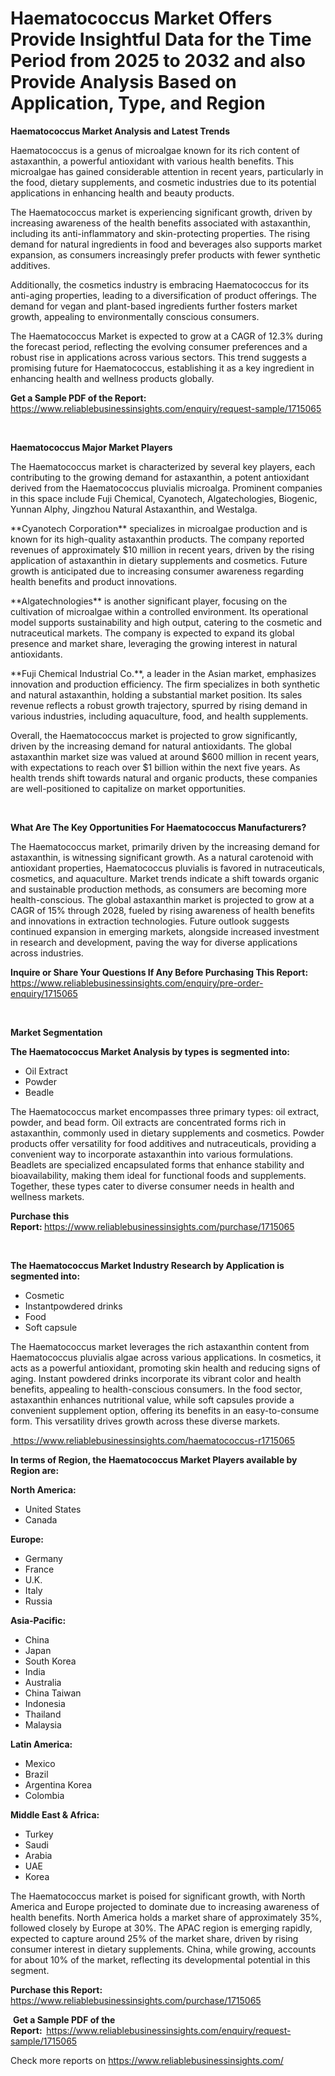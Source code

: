 <p><h1>Haematococcus Market Offers Provide Insightful Data for the Time Period from 2025 to 2032 and also Provide Analysis Based on Application, Type, and Region</h1></p><p><strong>Haematococcus Market Analysis and Latest Trends</strong></p>
<p><p>Haematococcus is a genus of microalgae known for its rich content of astaxanthin, a powerful antioxidant with various health benefits. This microalgae has gained considerable attention in recent years, particularly in the food, dietary supplements, and cosmetic industries due to its potential applications in enhancing health and beauty products. </p><p>The Haematococcus market is experiencing significant growth, driven by increasing awareness of the health benefits associated with astaxanthin, including its anti-inflammatory and skin-protecting properties. The rising demand for natural ingredients in food and beverages also supports market expansion, as consumers increasingly prefer products with fewer synthetic additives.</p><p>Additionally, the cosmetics industry is embracing Haematococcus for its anti-aging properties, leading to a diversification of product offerings. The demand for vegan and plant-based ingredients further fosters market growth, appealing to environmentally conscious consumers. </p><p>The Haematococcus Market is expected to grow at a CAGR of 12.3% during the forecast period, reflecting the evolving consumer preferences and a robust rise in applications across various sectors. This trend suggests a promising future for Haematococcus, establishing it as a key ingredient in enhancing health and wellness products globally.</p></p>
<p><strong>Get a Sample PDF of the Report:&nbsp;</strong> <a href="https://www.reliablebusinessinsights.com/enquiry/request-sample/1715065?utm_campaign=3093&utm_medium=2&utm_source=Github&utm_content=ia&utm_term=08032025&utm_id=haematococcus">https://www.reliablebusinessinsights.com/enquiry/request-sample/1715065</a></p>
<p>&nbsp;</p>
<p><strong>Haematococcus Major Market Players</strong></p>
<p><p>The Haematococcus market is characterized by several key players, each contributing to the growing demand for astaxanthin, a potent antioxidant derived from the Haematococcus pluvialis microalga. Prominent companies in this space include Fuji Chemical, Cyanotech, Algatechologies, Biogenic, Yunnan Alphy, Jingzhou Natural Astaxanthin, and Westalga.</p><p>**Cyanotech Corporation** specializes in microalgae production and is known for its high-quality astaxanthin products. The company reported revenues of approximately $10 million in recent years, driven by the rising application of astaxanthin in dietary supplements and cosmetics. Future growth is anticipated due to increasing consumer awareness regarding health benefits and product innovations.</p><p>**Algatechnologies** is another significant player, focusing on the cultivation of microalgae within a controlled environment. Its operational model supports sustainability and high output, catering to the cosmetic and nutraceutical markets. The company is expected to expand its global presence and market share, leveraging the growing interest in natural antioxidants.</p><p>**Fuji Chemical Industrial Co.**, a leader in the Asian market, emphasizes innovation and production efficiency. The firm specializes in both synthetic and natural astaxanthin, holding a substantial market position. Its sales revenue reflects a robust growth trajectory, spurred by rising demand in various industries, including aquaculture, food, and health supplements.</p><p>Overall, the Haematococcus market is projected to grow significantly, driven by the increasing demand for natural antioxidants. The global astaxanthin market size was valued at around $600 million in recent years, with expectations to reach over $1 billion within the next five years. As health trends shift towards natural and organic products, these companies are well-positioned to capitalize on market opportunities.</p></p>
<p>&nbsp;</p>
<p><strong>What Are The Key Opportunities For Haematococcus Manufacturers?</strong></p>
<p><p>The Haematococcus market, primarily driven by the increasing demand for astaxanthin, is witnessing significant growth. As a natural carotenoid with antioxidant properties, Haematococcus pluvialis is favored in nutraceuticals, cosmetics, and aquaculture. Market trends indicate a shift towards organic and sustainable production methods, as consumers are becoming more health-conscious. The global astaxanthin market is projected to grow at a CAGR of 15% through 2028, fueled by rising awareness of health benefits and innovations in extraction technologies. Future outlook suggests continued expansion in emerging markets, alongside increased investment in research and development, paving the way for diverse applications across industries.</p></p>
<p><strong>Inquire or Share Your Questions If Any Before Purchasing This Report:</strong> <a href="https://www.reliablebusinessinsights.com/enquiry/pre-order-enquiry/1715065?utm_campaign=3093&utm_medium=2&utm_source=Github&utm_content=ia&utm_term=08032025&utm_id=haematococcus">https://www.reliablebusinessinsights.com/enquiry/pre-order-enquiry/1715065</a></p>
<p>&nbsp;</p>
<p><strong>Market Segmentation</strong></p>
<p><strong>The Haematococcus Market Analysis by types is segmented into:</strong></p>
<p><ul><li>Oil Extract</li><li>Powder</li><li>Beadle</li></ul></p>
<p><p>The Haematococcus market encompasses three primary types: oil extract, powder, and bead form. Oil extracts are concentrated forms rich in astaxanthin, commonly used in dietary supplements and cosmetics. Powder products offer versatility for food additives and nutraceuticals, providing a convenient way to incorporate astaxanthin into various formulations. Beadlets are specialized encapsulated forms that enhance stability and bioavailability, making them ideal for functional foods and supplements. Together, these types cater to diverse consumer needs in health and wellness markets.</p></p>
<p><strong>Purchase this Report:&nbsp;</strong><a href="https://www.reliablebusinessinsights.com/purchase/1715065?utm_campaign=3093&utm_medium=2&utm_source=Github&utm_content=ia&utm_term=08032025&utm_id=haematococcus">https://www.reliablebusinessinsights.com/purchase/1715065</a></p>
<p>&nbsp;</p>
<p><strong>The Haematococcus Market Industry Research by Application is segmented into:</strong></p>
<p><ul><li>Cosmetic</li><li>Instantpowdered drinks</li><li>Food</li><li>Soft capsule</li></ul></p>
<p><p>The Haematococcus market leverages the rich astaxanthin content from Haematococcus pluvialis algae across various applications. In cosmetics, it acts as a powerful antioxidant, promoting skin health and reducing signs of aging. Instant powdered drinks incorporate its vibrant color and health benefits, appealing to health-conscious consumers. In the food sector, astaxanthin enhances nutritional value, while soft capsules provide a convenient supplement option, offering its benefits in an easy-to-consume form. This versatility drives growth across these diverse markets.</p></p>
<p><a href="https://www.reliablebusinessinsights.com/haematococcus-r1715065?utm_campaign=3093&utm_medium=2&utm_source=Github&utm_content=ia&utm_term=08032025&utm_id=haematococcus">&nbsp;https://www.reliablebusinessinsights.com/haematococcus-r1715065</a></p>
<p><strong>In terms of Region, the Haematococcus Market Players available by Region are:</strong></p>
<p>
    <p> <strong> North America: </strong>
        <ul>
            <li>United States</li>
            <li>Canada</li>
        </ul>
        </p> 
    <p> <strong> Europe: </strong>
        <ul>
            <li>Germany</li>
            <li>France</li>
            <li>U.K.</li>
            <li>Italy</li>
            <li>Russia</li>
        </ul>
        </p> 
    <p> <strong> Asia-Pacific: </strong>
        <ul>
            <li>China</li>
            <li>Japan</li>
            <li>South Korea</li>
            <li>India</li>
            <li>Australia</li>
            <li>China Taiwan</li>
            <li>Indonesia</li>
            <li>Thailand</li>
            <li>Malaysia</li>
        </ul>
        </p> 
    <p> <strong> Latin America: </strong>
        <ul>
            <li>Mexico</li>
            <li>Brazil</li>
            <li>Argentina Korea</li>
            <li>Colombia</li>
        </ul>
        </p> 
    <p> <strong> Middle East & Africa: </strong>
        <ul>
            <li>Turkey</li>
            <li>Saudi</li>
            <li>Arabia</li>
            <li>UAE</li>
            <li>Korea</li>
        </ul>
    </p>
    </p>
<p><p>The Haematococcus market is poised for significant growth, with North America and Europe projected to dominate due to increasing awareness of health benefits. North America holds a market share of approximately 35%, followed closely by Europe at 30%. The APAC region is emerging rapidly, expected to capture around 25% of the market share, driven by rising consumer interest in dietary supplements. China, while growing, accounts for about 10% of the market, reflecting its developmental potential in this segment.</p></p>
<p><strong>Purchase this Report: </strong><a href="https://www.reliablebusinessinsights.com/purchase/1715065?utm_campaign=3093&utm_medium=2&utm_source=Github&utm_content=ia&utm_term=08032025&utm_id=haematococcus">https://www.reliablebusinessinsights.com/purchase/1715065</a></p>
<p>&nbsp;<strong>Get a Sample PDF of the Report:&nbsp;&nbsp;</strong><a href="https://www.reliablebusinessinsights.com/enquiry/request-sample/1715065?utm_campaign=3093&utm_medium=2&utm_source=Github&utm_content=ia&utm_term=08032025&utm_id=haematococcus">https://www.reliablebusinessinsights.com/enquiry/request-sample/1715065</a></p>
<p><strong></strong></p>
<p>Check more reports on <a href="https://www.reliablebusinessinsights.com/?utm_campaign=3093&utm_medium=2&utm_source=Github&utm_content=ia&utm_term=08032025&utm_id=haematococcus">https://www.reliablebusinessinsights.com/</a></p>